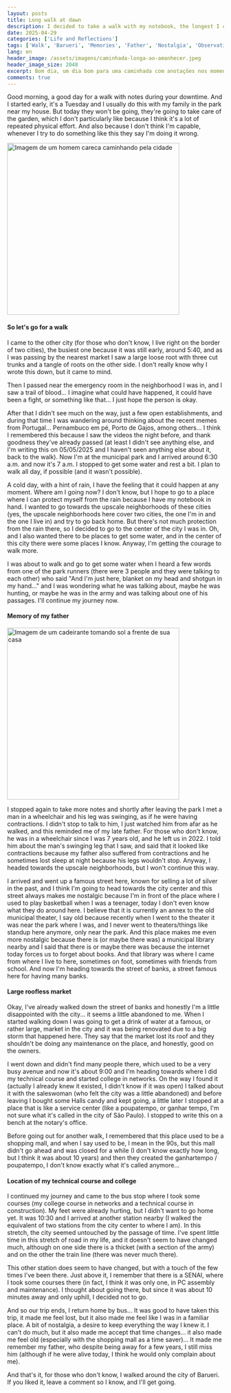 ```yaml
---
layout: posts
title: Long walk at dawn
description: I decided to take a walk with my notebook, the longest I could that day.
date: 2025-04-29
categories: ['Life and Reflections']
tags: ['Walk', 'Barueri', 'Memories', 'Father', 'Nostalgia', 'Observation', 'Market', 'Emergency Room', 'Rua da Prata', 'Municipal Library', 'SENAI', 'Save Time', 'Time', 'Feeling of Loss', 'Walks', 'Reflections', 'Everyday Life']
lang: en
header_image: /assets/imagens/caminhada-longa-ao-amanhecer.jpeg
header_image_size: 2048
excerpt: Bom dia, um dia bom para uma caminhada com anotações nos momentos de descanso. E comecei cedo, é ...
comments: true
---
```


Good morning, a good day for a walk with notes during your downtime. And I started early, it's a Tuesday and I usually do this with my family in the park near my house. But today they won't be going, they're going to take care of the garden, which I don't particularly like because I think it's a lot of repeated physical effort. And also because I don't think I'm capable, whenever I try to do something like this they say I'm doing it wrong.

<img loading='lazy' alt="Imagem de um homem careca caminhando pela cidade" src="{{ '/assets/imagens/caminhada-longa-ao-amanhecer.jpeg' | relative_url }}" width="400" height="400">

#### So let's go for a walk

I came to the other city (for those who don't know, I live right on the border of two cities), the busiest one because it was still early, around 5:40, and as I was passing by the nearest market I saw a large loose root with three cut trunks and a tangle of roots on the other side. I don't really know why I wrote this down, but it came to mind.

Then I passed near the emergency room in the neighborhood I was in, and I saw a trail of blood... I imagine what could have happened, it could have been a fight, or something like that... I just hope the person is okay.

After that I didn't see much on the way, just a few open establishments, and during that time I was wandering around thinking about the recent memes from Portugal... Pernambuco em pé, Porto de Gajos, among others... I think I remembered this because I saw the videos the night before, and thank goodness they've already passed (at least I didn't see anything else, and I'm writing this on 05/05/2025 and I haven't seen anything else about it, back to the walk). Now I'm at the municipal park and I arrived around 6:30 a.m. and now it's 7 a.m. I stopped to get some water and rest a bit. I plan to walk all day, if possible (and it wasn't possible).

A cold day, with a hint of rain, I have the feeling that it could happen at any moment. Where am I going now? I don't know, but I hope to go to a place where I can protect myself from the rain because I have my notebook in hand. I wanted to go towards the upscale neighborhoods of these cities (yes, the upscale neighborhoods here cover two cities, the one I'm in and the one I live in) and try to go back home. But there's not much protection from the rain there, so I decided to go to the center of the city I was in. Oh, and I also wanted there to be places to get some water, and in the center of this city there were some places I know. Anyway, I'm getting the courage to walk more.

I was about to walk and go to get some water when I heard a few words from one of the park runners (there were 3 people and they were talking to each other) who said "And I'm just here, blanket on my head and shotgun in my hand..." and I was wondering what he was talking about, maybe he was hunting, or maybe he was in the army and was talking about one of his passages. I'll continue my journey now.

#### Memory of my father

<img loading='lazy' alt="Imagem de um cadeirante tomando sol a frente de sua casa" src="{{ '/assets/imagens/cadeirante-tomando-sol.jpeg' | relative_url }}" width="400" height="400">

I stopped again to take more notes and shortly after leaving the park I met a man in a wheelchair and his leg was swinging, as if he were having contractions. I didn't stop to talk to him, I just watched him from afar as he walked, and this reminded me of my late father. For those who don't know, he was in a wheelchair since I was 7 years old, and he left us in 2022. I told him about the man's swinging leg that I saw, and said that it looked like contractions because my father also suffered from contractions and he sometimes lost sleep at night because his legs wouldn't stop. Anyway, I headed towards the upscale neighborhoods, but I won't continue this way.

I arrived and went up a famous street here, known for selling a lot of silver in the past, and I think I'm going to head towards the city center and this street always makes me nostalgic because I'm in front of the place where I used to play basketball when I was a teenager, today I don't even know what they do around here. I believe that it is currently an annex to the old municipal theater, I say old because recently when I went to the theater it was near the park where I was, and I never went to theaters/things like standup here anymore, only near the park. And this place makes me even more nostalgic because there is (or maybe there was) a municipal library nearby and I said that there is or maybe there was because the internet today forces us to forget about books. And that library was where I came from where I live to here, sometimes on foot, sometimes with friends from school. And now I'm heading towards the street of banks, a street famous here for having many banks.

#### Large roofless market

Okay, I've already walked down the street of banks and honestly I'm a little disappointed with the city... it seems a little abandoned to me. When I started walking down I was going to get a drink of water at a famous, or rather large, market in the city and it was being renovated due to a big storm that happened here. They say that the market lost its roof and they shouldn't be doing any maintenance on the place, and honestly, good on the owners.

I went down and didn't find many people there, which used to be a very busy avenue and now it's about 9:00 and I'm heading towards where I did my technical course and started college in networks. On the way I found it (actually I already knew it existed, I didn't know if it was open) I talked about it with the saleswoman (who felt the city was a little abandoned) and before leaving I bought some Halls candy and kept going, a little later I stopped at a place that is like a service center (like a poupatempo, or ganhar tempo, I'm not sure what it's called in the city of São Paulo). I stopped to write this on a bench at the notary's office.

Before going out for another walk, I remembered that this place used to be a shopping mall, and when I say used to be, I mean in the 90s, but this mall didn't go ahead and was closed for a while (I don't know exactly how long, but I think it was about 10 years) and then they created the ganhartempo / poupatempo, I don't know exactly what it's called anymore...

#### Location of my technical course and college

I continued my journey and came to the bus stop where I took some courses (my college course in networks and a technical course in construction). My feet were already hurting, but I didn't want to go home yet. It was 10:30 and I arrived at another station nearby (I walked the equivalent of two stations from the city center to where I am). In this stretch, the city seemed untouched by the passage of time. I've spent little time in this stretch of road in my life, and it doesn't seem to have changed much, although on one side there is a thicket (with a section of the army) and on the other the train line (there was never much there).

This other station does seem to have changed, but with a touch of the few times I've been there. Just above it, I remember that there is a SENAI, where I took some courses there (in fact, I think it was only one, in PC assembly and maintenance). I thought about going there, but since it was about 10 minutes away and only uphill, I decided not to go.

And so our trip ends, I return home by bus... It was good to have taken this trip, it made me feel lost, but it also made me feel like I was in a familiar place. A bit of nostalgia, a desire to keep everything the way I knew it. I can't do much, but it also made me accept that time changes... it also made me feel old (especially with the shopping mall as a time saver)... It made me remember my father, who despite being away for a few years, I still miss him (although if he were alive today, I think he would only complain about me).

And that's it, for those who don't know, I walked around the city of Barueri. If you liked it, leave a comment so I know, and I'll get going.